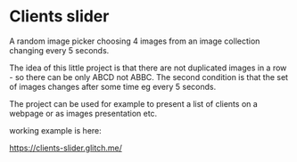 Clients slider 
=================

A random image picker choosing 4 images from an image collection changing every 5 seconds. 

The idea of this little project is that there are not duplicated images in a row - so there can be only ABCD not ABBC. 
The second condition is that the set of images changes after some time eg every 5 seconds.

The project can be used for example to present a list of clients on a webpage or as images presentation etc. 

working example is here:

https://clients-slider.glitch.me/